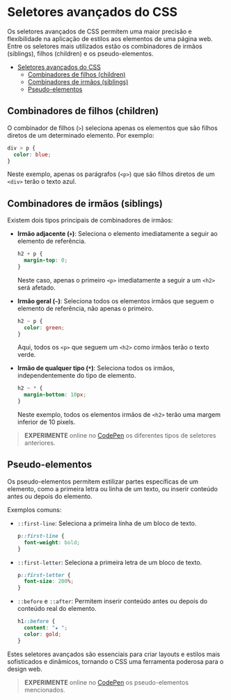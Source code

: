 # Seletores avançados do CSS

Os seletores avançados de CSS permitem uma maior precisão e flexibilidade na aplicação de estilos aos elementos de uma página web. Entre os seletores mais utilizados estão os combinadores de irmãos (siblings), filhos (children) e os pseudo-elementos.

- [Seletores avançados do CSS](#seletores-avançados-do-css)
  - [Combinadores de filhos (children)](#combinadores-de-filhos-children)
  - [Combinadores de irmãos (siblings)](#combinadores-de-irmãos-siblings)
  - [Pseudo-elementos](#pseudo-elementos)

## Combinadores de filhos (children)
O combinador de filhos (`>`) seleciona apenas os elementos que são filhos diretos de um determinado elemento. Por exemplo:

```css
div > p {
  color: blue;
}
```
Neste exemplo, apenas os parágrafos (`<p>`) que são filhos diretos de um `<div>` terão o texto azul.

## Combinadores de irmãos (siblings)
Existem dois tipos principais de combinadores de irmãos:

- **Irmão adjacente (`+`)**: Seleciona o elemento imediatamente a seguir ao elemento de referência.
  ```css
  h2 + p {
    margin-top: 0;
  }
  ```
  Neste caso, apenas o primeiro `<p>` imediatamente a seguir a um `<h2>` será afetado.

- **Irmão geral (`~`)**: Seleciona todos os elementos irmãos que seguem o elemento de referência, não apenas o primeiro.
  ```css
  h2 ~ p {
    color: green;
  }
  ```
  Aqui, todos os `<p>` que seguem um `<h2>` como irmãos terão o texto verde.

- **Irmão de qualquer tipo (`*`)**: Seleciona todos os irmãos, independentemente do tipo de elemento.
  ```css
  h2 ~ * {
    margin-bottom: 10px;
  }
  ```
  Neste exemplo, todos os elementos irmãos de `<h2>` terão uma margem inferior de 10 pixels.

> **EXPERIMENTE** online no [CodePen](https://codepen.io/sixhat/pen/yyYXjYy?editors=1100) os diferentes tipos de seletores anteriores. 

## Pseudo-elementos
Os pseudo-elementos permitem estilizar partes específicas de um elemento, como a primeira letra ou linha de um texto, ou inserir conteúdo antes ou depois do elemento.

Exemplos comuns:

- `::first-line`: Seleciona a primeira linha de um bloco de texto.
  ```css
  p::first-line {
    font-weight: bold;
  }
  ```
- `::first-letter`: Seleciona a primeira letra de um bloco de texto.
  ```css
  p::first-letter {
    font-size: 200%;
  }
  ```
- `::before` e `::after`: Permitem inserir conteúdo antes ou depois do conteúdo real do elemento.
  ```css
  h1::before {
    content: "★ ";
    color: gold;
  }
  ```

Estes seletores avançados são essenciais para criar layouts e estilos mais sofisticados e dinâmicos, tornando o CSS uma ferramenta poderosa para o design web.

> **EXPERIMENTE** online no [CodePen](https://codepen.io/sixhat/pen/azvwGNJ?editors=1100) os pseudo-elementos mencionados.
